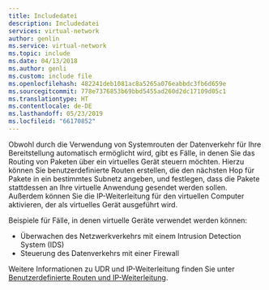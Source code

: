 ```yaml
---
title: Includedatei
description: Includedatei
services: virtual-network
author: genlin
ms.service: virtual-network
ms.topic: include
ms.date: 04/13/2018
ms.author: genli
ms.custom: include file
ms.openlocfilehash: 482241deb1081ac8a5265a076eabbdc3fb6d659e
ms.sourcegitcommit: 778e7376853b69bbd5455ad260d2dc17109d05c1
ms.translationtype: HT
ms.contentlocale: de-DE
ms.lasthandoff: 05/23/2019
ms.locfileid: "66170852"
---
```

Obwohl durch die Verwendung von Systemrouten der Datenverkehr für Ihre Bereitstellung automatisch ermöglicht wird, gibt es Fälle, in denen Sie das Routing von Paketen über ein virtuelles Gerät steuern möchten. Hierzu können Sie benutzerdefinierte Routen erstellen, die den nächsten Hop für Pakete in ein bestimmtes Subnetz angeben, und festlegen, dass die Pakete stattdessen an Ihre virtuelle Anwendung gesendet werden sollen. Außerdem können Sie die IP-Weiterleitung für den virtuellen Computer aktivieren, der als virtuelles Gerät ausgeführt wird.

Beispiele für Fälle, in denen virtuelle Geräte verwendet werden können:

* Überwachen des Netzwerkverkehrs mit einem Intrusion Detection System (IDS)
* Steuerung des Datenverkehrs mit einer Firewall

Weitere Informationen zu UDR und IP-Weiterleitung finden Sie unter [Benutzerdefinierte Routen und IP-Weiterleitung](../articles/virtual-network/virtual-networks-udr-overview.md).

